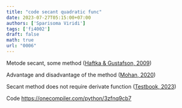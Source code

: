 ```yaml
---
title: "code secant quadratic func"
date: 2023-07-27T05:15:00+07:00
authors: ['Sparisoma Viridi']
tags: ['fi4002']
draft: false
math: true
url: "0006"
---
```

Metode secant, some method ([Haftka & Gustafson, 2009](https://mae.ufl.edu/haftka/numerical/Lectures/Chapter6rev1.pdf))

Advantage and disadvantage of the method ([Mohan, 2020](https://www.geeksforgeeks.org/secant-method-of-numerical-analysis/))

Secant method does not require derivate function ([Testbook, 2023](https://testbook.com/maths/secant-method))

Code https://onecompiler.com/python/3zfnq9cb7

